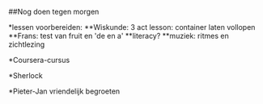 ##Nog doen tegen morgen

*lessen voorbereiden:
**Wiskunde: 3 act lesson: container laten vollopen
**Frans: test van fruit en 'de en a'
**literacy?
**muziek: ritmes en zichtlezing

*Coursera-cursus 

*Sherlock

*Pieter-Jan vriendelijk begroeten